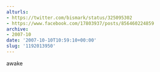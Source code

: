 ```yaml
---
alturls:
- https://twitter.com/bismark/status/325095302
- https://www.facebook.com/17803937/posts/856460224859
archive:
- 2007-10
date: '2007-10-10T10:59:10+00:00'
slug: '1192013950'
---
```


awake

